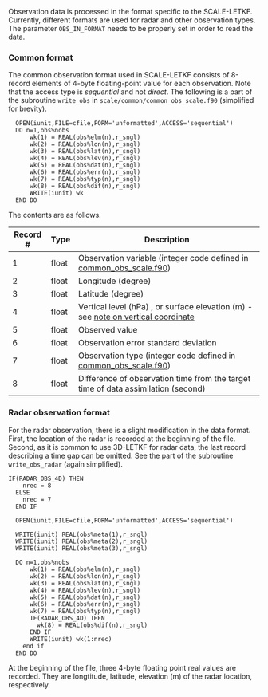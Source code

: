 Observation data is processed in the format specific to the SCALE-LETKF. Currently, different formats are used for radar and other observation types. The parameter `OBS_IN_FORMAT` needs to be properly set in order to read the data.  

### Common format 

The common observation format used in SCALE-LETKF consists of 8-record elements of 4-byte floating-point value for each observation. Note that the access type is *sequential* and not *direct*. The following is a part of the subroutine `write_obs` in `scale/common/common_obs_scale.f90` (simplified for brevity). 

```
  OPEN(iunit,FILE=cfile,FORM='unformatted',ACCESS='sequential')
  DO n=1,obs%nobs
      wk(1) = REAL(obs%elm(n),r_sngl)
      wk(2) = REAL(obs%lon(n),r_sngl)
      wk(3) = REAL(obs%lat(n),r_sngl)
      wk(4) = REAL(obs%lev(n),r_sngl)
      wk(5) = REAL(obs%dat(n),r_sngl)
      wk(6) = REAL(obs%err(n),r_sngl)
      wk(7) = REAL(obs%typ(n),r_sngl)
      wk(8) = REAL(obs%dif(n),r_sngl)
      WRITE(iunit) wk
  END DO
```

The contents are as follows. 

| Record # | Type | Description |
| --- | --- | --- |
| 1 | float | Observation variable (integer code defined in [common_obs_scale.f90](../scale/common/common_obs_scale.f90#L49)) |
| 2 | float | Longitude (degree) |
| 3 | float | Latitude (degree) |
| 4 | float | Vertical level (hPa) , or surface elevation (m) - see [note on vertical coordinate](Note-on-vertical-coordinate.md) |
| 5 | float | Observed value |
| 6 | float | Observation error standard deviation |
| 7 | float | Observation type (integer code defined in [common_obs_scale.f90](../scale/common/common_obs_scale.f90#L89)) |
| 8 | float | Difference of observation time from the target time of data assimilation (second) |


### Radar observation format 

For the radar observation, there is a slight modification in the data format. First, the location of the radar is recorded at the beginning of the file. Second, as it is common to use 3D-LETKF for radar data, the last record describing a time gap can be omitted. See the part of the subroutine `write_obs_radar` (again simplified).

```
IF(RADAR_OBS_4D) THEN
    nrec = 8
  ELSE
    nrec = 7
  END IF

  OPEN(iunit,FILE=cfile,FORM='unformatted',ACCESS='sequential')

  WRITE(iunit) REAL(obs%meta(1),r_sngl)
  WRITE(iunit) REAL(obs%meta(2),r_sngl)
  WRITE(iunit) REAL(obs%meta(3),r_sngl)

  DO n=1,obs%nobs
      wk(1) = REAL(obs%elm(n),r_sngl)
      wk(2) = REAL(obs%lon(n),r_sngl)
      wk(3) = REAL(obs%lat(n),r_sngl)
      wk(4) = REAL(obs%lev(n),r_sngl)
      wk(5) = REAL(obs%dat(n),r_sngl)
      wk(6) = REAL(obs%err(n),r_sngl)
      wk(7) = REAL(obs%typ(n),r_sngl)
      IF(RADAR_OBS_4D) THEN
        wk(8) = REAL(obs%dif(n),r_sngl)
      END IF
      WRITE(iunit) wk(1:nrec)
    end if
  END DO

```

At the beginning of the file, three 4-byte floating point real values are recorded. They are longtitude, latitude, elevation (m) of the radar location, respectively.  
